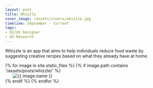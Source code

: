 ```yaml
---
layout: post
title: Whizzle
cover_image: /assets/covers/whizzle.jpg
timeline: September - Current
tags:
- UI/UX Designer
- UX Research
---
```



Whizzle is an app that aims to help individuals reduce food waste by suggesting creative recipes based on what they already have at home.

{% for image in site.static_files %}
{% if image.path contains '/assets/posts/whizzle/' %}
<img src="{{ image.path }}" alt="{{ image.name }}" style="display: block; margin-left: auto; margin-right: auto; max-width: 90%; height: auto;">
{% endif %}
{% endfor %}